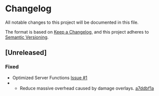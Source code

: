 # Changelog
All notable changes to this project will be documented in this file.

The format is based on [Keep a Changelog](https://keepachangelog.com/en/1.0.0/),
and this project adheres to [Semantic Versioning](https://semver.org/spec/v2.0.0.html).

## [Unreleased]
### Fixed
- Optimized Server Functions [Issue #1](https://git.douglas-parker.com/Lavenblade/Project-Evolution/-/issues/1)
- - Reduce massive overhead caused by damage overlays. [a7ddbf1a](https://git.douglas-parker.com/Lavenblade/Project-Evolution/-/commit/b4a308f4d0aff3f3424941a2e6acc5bbe6c2962b)